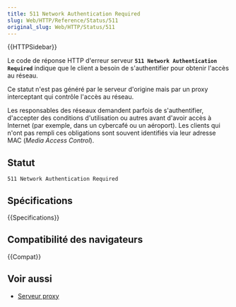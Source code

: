 ```yaml
---
title: 511 Network Authentication Required
slug: Web/HTTP/Reference/Status/511
original_slug: Web/HTTP/Status/511
---
```


{{HTTPSidebar}}

Le code de réponse HTTP d'erreur serveur **`511 Network Authentication Required`** indique que le client a besoin de s'authentifier pour obtenir l'accès au réseau.

Ce statut n'est pas généré par le serveur d'origine mais par un proxy interceptant qui contrôle l'accès au réseau.

Les responsables des réseaux demandent parfois de s'authentifier, d'accepter des conditions d'utilisation ou autres avant d'avoir accès à Internet (par exemple, dans un cybercafé ou un aéroport). Les clients qui n'ont pas rempli ces obligations sont souvent identifiés via leur adresse MAC (<i lang="en">Media Access Control</i>).

## Statut

```
511 Network Authentication Required
```

## Spécifications

{{Specifications}}

## Compatibilité des navigateurs

{{Compat}}

## Voir aussi

- [Serveur proxy](/fr/docs/Glossary/Proxy_server)
